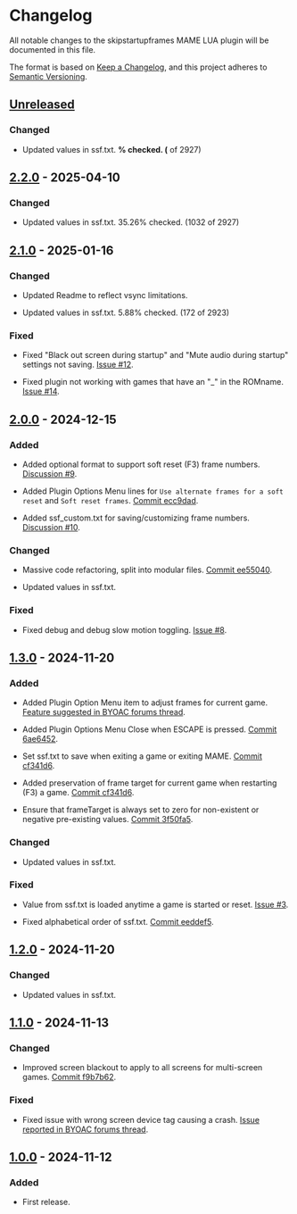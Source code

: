 # Changelog

All notable changes to the skipstartupframes MAME LUA plugin will be documented in this file.

The format is based on [Keep a Changelog](https://keepachangelog.com/en/1.1.0/),
and this project adheres to [Semantic Versioning](https://semver.org/spec/v2.0.0.html).
<!--
Types of changes:
- "Added" for new features.
- "Changed" for changes in existing functionality.
- "Deprecated" for soon-to-be removed features.
- "Removed" for now removed features.
- "Fixed" for any bug fixes.
- "Security" in case of vulnerabilities. 
-->
<!--
Link to the single commit that fixed the issue when known.
For entries fixed by several commits and that have a Discussion/Issue/BYOAC thread report, link to that instead?
-->

## [Unreleased]

### Changed

- Updated values in ssf.txt. ____% checked. (____ of 2927)

## [2.2.0] - 2025-04-10

### Changed

- Updated values in ssf.txt. 35.26% checked. (1032 of 2927)

## [2.1.0] - 2025-01-16

### Changed

- Updated Readme to reflect vsync limitations.
<!--
Important enough to include?
Commit #?
-->

- Updated values in ssf.txt. 5.88% checked. (172 of 2923)

### Fixed 

- Fixed "Black out screen during startup" and "Mute audio during startup" settings not saving. [Issue #12](https://github.com/Jakobud/skipstartupframes/issues/12).
<!--
Commit #?
-->

- Fixed plugin not working with games that have an "_" in the ROMname. [Issue #14](https://github.com/Jakobud/skipstartupframes/issues/14).
<!--
Commit #?
-->

## [2.0.0] - 2024-12-15

### Added

- Added optional format to support soft reset (F3) frame numbers. [Discussion #9](https://github.com/Jakobud/skipstartupframes/discussions/9).
<!--
Commit #?
-->

- Added Plugin Options Menu lines for `Use alternate frames for a soft reset` and `Soft reset frames`. [Commit ecc9dad](https://github.com/Jakobud/skipstartupframes/commit/ecc9dad7519e5e0d361639a2ac53495132a9256f).

- Added ssf_custom.txt for saving/customizing frame numbers. [Discussion #10](https://github.com/Jakobud/skipstartupframes/discussions/10).
<!--
Commit #?
-->

### Changed

- Massive code refactoring, split into modular files. [Commit ee55040](https://github.com/Jakobud/skipstartupframes/commit/ee55040c1d171145b83f443fe9993a28982a4c8b).

- Updated values in ssf.txt.

### Fixed 

- Fixed debug and debug slow motion toggling. [Issue #8](https://github.com/Jakobud/skipstartupframes/issues/8).
<!--
Commit #?
-->

## [1.3.0] - 2024-11-20

### Added

- Added Plugin Option Menu item to adjust frames for current game. [Feature suggested in BYOAC forums thread](https://forum.arcadecontrols.com/index.php/topic,169017.msg1775271.html#msg1775271).
<!--
Commit #?
-->

- Added Plugin Options Menu Close when ESCAPE is pressed. [Commit 6ae6452](https://github.com/Jakobud/skipstartupframes/commit/6ae64521b8bd34ad3834f533f587e6e179360c81).

- Set ssf.txt to save when exiting a game or exiting MAME. [Commit cf341d6](https://github.com/Jakobud/skipstartupframes/commit/cf341d6dce55d833542c802e82656a85e83431bb).

- Added preservation of frame target for current game when restarting (F3) a game. [Commit cf341d6](https://github.com/Jakobud/skipstartupframes/commit/cf341d6dce55d833542c802e82656a85e83431bb).

- Ensure that frameTarget is always set to zero for non-existent or negative pre-existing values. [Commit 3f50fa5](https://github.com/Jakobud/skipstartupframes/commit/3f50fa50592dcd6cdcb00d5fd40e75a1f5cccd05).
<!--
Important enough to include?
-->

### Changed

- Updated values in ssf.txt.

### Fixed

- Value from ssf.txt is loaded anytime a game is started or reset. [Issue #3](https://github.com/Jakobud/skipstartupframes/issues/3).
<!--
Commit #?
-->

- Fixed alphabetical order of ssf.txt. [Commit eeddef5](https://github.com/Jakobud/skipstartupframes/commit/eeddef510d2664427369df1a45b7e51db524395f).

## [1.2.0] - 2024-11-20

### Changed

- Updated values in ssf.txt.

## [1.1.0] - 2024-11-13

### Changed

- Improved screen blackout to apply to all screens for multi-screen games. [Commit f9b7b62](https://github.com/Jakobud/skipstartupframes/commit/f9b7b623d5883190c5487305bd0ccb10a0d4dbe2).
<!--
Combine with next entry?  Both were fixed with same commit #.
-->

### Fixed

- Fixed issue with wrong screen device tag causing a crash. [Issue reported in BYOAC forums thread](https://forum.arcadecontrols.com/index.php/topic,169017.msg1775223.html#msg1775223).
<!--
Combine with previous entry?  Both were fixed with same commit #.
-->

## [1.0.0] - 2024-11-12

### Added

- First release.

[unreleased]: https://github.com/Jakobud/skipstartupframes/compare/v2.2.0...develop
[2.2.0]: https://github.com/Jakobud/skipstartupframes/releases/tag/v2.2.0
[2.1.0]: https://github.com/Jakobud/skipstartupframes/releases/tag/v2.1.0
[2.0.0]: https://github.com/Jakobud/skipstartupframes/releases/tag/v2.0.0
[1.3.0]: https://github.com/Jakobud/skipstartupframes/releases/tag/v1.3.0
[1.2.0]: https://github.com/Jakobud/skipstartupframes/releases/tag/v1.2.0
[1.1.0]: https://github.com/Jakobud/skipstartupframes/releases/tag/v1.1.0
[1.0.0]: https://github.com/Jakobud/skipstartupframes/releases/tag/v1.0.0

